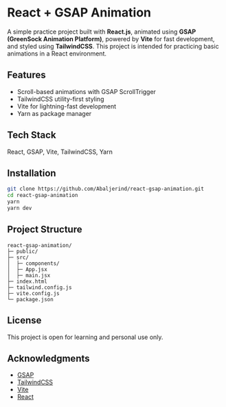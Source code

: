 # React + GSAP Animation

A simple practice project built with **React.js**, animated using **GSAP (GreenSock Animation Platform)**, powered by **Vite** for fast development, and styled using **TailwindCSS**. This project is intended for practicing basic animations in a React environment.

## Features

- Scroll-based animations with GSAP ScrollTrigger
- TailwindCSS utility-first styling
- Vite for lightning-fast development
- Yarn as package manager

## Tech Stack

React, GSAP, Vite, TailwindCSS, Yarn

## Installation

```bash
git clone https://github.com/Abaljerind/react-gsap-animation.git
cd react-gsap-animation
yarn
yarn dev
```

## Project Structure

```
react-gsap-animation/
├─ public/
├─ src/
│  ├─ components/
│  ├─ App.jsx
│  ├─ main.jsx
├─ index.html
├─ tailwind.config.js
├─ vite.config.js
└─ package.json
```

## License

This project is open for learning and personal use only.

## Acknowledgments

- [GSAP](https://gsap.com/docs/)
- [TailwindCSS](https://tailwindcss.com/docs)
- [Vite](https://vitejs.dev/guide/)
- [React](https://react.dev/)

